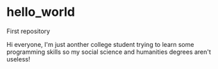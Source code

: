 # hello_world
First repository 

Hi everyone, I'm just aonther college student trying to learn some programming skills so my social science and humanities degrees aren't useless!
